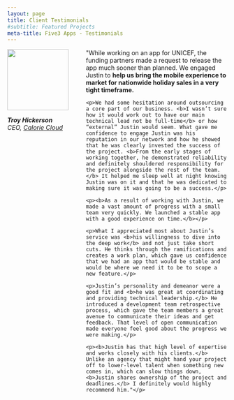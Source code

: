 ```yaml
---
layout: page
title: Client Testimonials
#subtitle: Featured Projects
meta-title: Five3 Apps - Testimonials
---
```


<div>
	<div style="float:left;margin-right:40px;margin-bottom:20px;">
		<img src="../img/avatars/troy_hickerson.jpg" style="height:140px;width:140px"/>
		<p><i><b>Troy Hickerson</b>
		<br>CEO, <a href="http://caloriecloud.org/">Calorie Cloud</a></i></p>
	</div>
	<p>"While working on an app for UNICEF, the funding partners made a request to release the app much sooner than planned. We engaged Justin to <b>help us bring the mobile experience to market for nationwide holiday sales in a very tight timeframe.</b></p>

	<p>We had some hesitation around outsourcing a core part of our business. <b>I wasn’t sure how it would work out to have our main technical lead not be full-time</b> or how “external” Justin would seem. What gave me confidence to engage Justin was his reputation in our network and how he showed that he was clearly invested the success of the project. <b>From the early stages of working together, he demonstrated reliability and definitely shouldered responsibility for the project alongside the rest of the team.</b> It helped me sleep well at night knowing Justin was on it and that he was dedicated to making sure it was going to be a success.</p>

	<p><b>As a result of working with Justin, we made a vast amount of progress with a small team very quickly. We launched a stable app with a good experience on time.</b></p>

	<p>What I appreciated most about Justin’s service was <b>his willingness to dive into the deep work</b> and not just take short cuts. He thinks through the ramifications and creates a work plan, which gave us confidence that we had an app that would be stable and would be where we need it to be to scope a new feature.</p>

	<p>Justin’s personality and demeanor were a good fit and <b>he was great at coordinating and providing technical leadership.</b> He introduced a development team retrospective process, which gave the team members a great avenue to communicate their ideas and get feedback. That level of open communication made everyone feel good about the progress we were making.</p>

	<p><b>Justin has that high level of expertise and works closely with his clients.</b> Unlike an agency that might hand your project off to lower-level talent when something new comes in, which can slow things down, <b>Justin shares ownership of the project and deadlines.</b> I definitely would highly recommend him."</p>
</div>